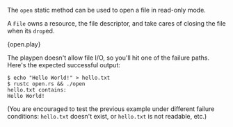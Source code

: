 The `open` static method can be used to open a file in read-only mode.

A `File` owns a resource, the file descriptor, and take cares of closing the
file when its `drop`ed.

{open.play}

The playpen doesn't allow file I/O, so you'll hit one of the failure paths.
Here's the expected successful output:

```
$ echo "Hello World!" > hello.txt
$ rustc open.rs && ./open
hello.txt contains:
Hello World!
```

(You are encouraged to test the previous example under different failure
conditions: `hello.txt` doesn't exist, or `hello.txt` is not readable,
etc.)
